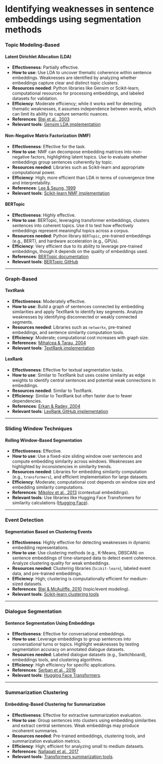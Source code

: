 # Identifying weaknesses in sentence embeddings using segmentation methods

### **Topic Modeling-Based**

#### **Latent Dirichlet Allocation (LDA)**

- **Effectiveness**: Partially effective.
- **How to use**: Use LDA to uncover thematic coherence within sentence embeddings. Weaknesses are identified by analyzing whether embeddings capture clear and distinct topic clusters.
- **Resources needed**: Python libraries like Gensim or Scikit-learn, computational resources for processing embeddings, and labeled datasets for validation.
- **Efficiency**: Moderate efficiency; while it works well for detecting thematic weaknesses, it assumes independence between words, which can limit its ability to capture semantic nuances.
- **References**: [Blei et al., 2003](https://www.jmlr.org/papers/volume3/blei03a/blei03a.pdf)
- **Relevant tools**: [Gensim LDA implementation](https://radimrehurek.com/gensim/models/ldamodel.html)

#### **Non-Negative Matrix Factorization (NMF)**

- **Effectiveness**: Effective for the task.
- **How to use**: NMF can decompose embedding matrices into non-negative factors, highlighting latent topics. Use to evaluate whether embeddings group sentences coherently by topic.
- **Resources needed**: Libraries such as Scikit-learn and appropriate computational power.
- **Efficiency**: High; more efficient than LDA in terms of convergence time and interpretability.
- **References**: [Lee & Seung, 1999](https://www.nature.com/articles/44565)
- **Relevant tools**: [Scikit-learn NMF implementation](https://scikit-learn.org/stable/modules/generated/sklearn.decomposition.NMF.html)

#### **BERTopic**

- **Effectiveness**: Highly effective.
- **How to use**: BERTopic, leveraging transformer embeddings, clusters sentences into coherent topics. Use it to test how effectively embeddings represent meaningful topics across a corpus.
- **Resources needed**: Python library `BERTopic`, pre-trained embeddings (e.g., BERT), and hardware acceleration (e.g., GPUs).
- **Efficiency**: Very efficient due to its ability to leverage pre-trained embeddings, though it depends on the quality of embeddings used.
- **References**: [BERTopic documentation](https://maartengr.github.io/BERTopic/)
- **Relevant tools**: [BERTopic GitHub](https://github.com/MaartenGr/BERTopic)

---

### **Graph-Based**

#### **TextRank**

- **Effectiveness**: Moderately effective.
- **How to use**: Build a graph of sentences connected by embedding similarities and apply TextRank to identify key segments. Analyze weaknesses by identifying disconnected or weakly connected segments.
- **Resources needed**: Libraries such as `networkx`, pre-trained embeddings, and sentence similarity computation tools.
- **Efficiency**: Moderate; computational cost increases with graph size.
- **References**: [Mihalcea & Tarau, 2004](https://www.aclweb.org/anthology/W04-3252/)
- **Relevant tools**: [TextRank implementation](https://github.com/DerwenAI/pytextrank)

#### **LexRank**

- **Effectiveness**: Effective for textual segmentation tasks.
- **How to use**: Similar to TextRank but uses cosine similarity as edge weights to identify central sentences and potential weak connections in embeddings.
- **Resources needed**: Similar to TextRank.
- **Efficiency**: Similar to TextRank but often faster due to fewer dependencies.
- **References**: [Erkan & Radev, 2004](https://aclanthology.org/W04-3247/)
- **Relevant tools**: [LexRank GitHub implementation](https://github.com/crabcamp/lexrank)

---

### **Sliding Window Techniques**

#### **Rolling Window-Based Segmentation**

- **Effectiveness**: Effective.
- **How to use**: Use a fixed-size sliding window over sentences and compute embedding similarity across windows. Weaknesses are highlighted by inconsistencies in similarity trends.
- **Resources needed**: Libraries for embedding similarity computation (e.g., `transformers`), and efficient implementation for large datasets.
- **Efficiency**: Moderate; computational cost depends on window size and embedding similarity computations.
- **References**: [Mikolov et al., 2013](https://arxiv.org/abs/1301.3781) (contextual embeddings).
- **Relevant tools**: Use libraries like Hugging Face Transformers for similarity calculations ([Hugging Face](https://huggingface.co/)).

---

### **Event Detection**

#### **Segmentation Based on Clustering Events**

- **Effectiveness**: Highly effective for detecting weaknesses in dynamic embedding representations.
- **How to use**: Use clustering methods (e.g., K-Means, DBSCAN) on sentence embeddings of time-stamped data to detect event coherence. Analyze clustering quality for weak embeddings.
- **Resources needed**: Clustering libraries (`Scikit-learn`), labeled event data, and pre-trained embeddings.
- **Efficiency**: High; clustering is computationally efficient for medium-sized datasets.
- **References**: [Blei & McAuliffe, 2010](https://www.jmlr.org/papers/v12/blei10a.html) (topic/event modeling).
- **Relevant tools**: [Scikit-learn clustering tools](https://scikit-learn.org/stable/modules/clustering.html)

---

### **Dialogue Segmentation**

#### **Sentence Segmentation Using Embeddings**

- **Effectiveness**: Effective for conversational embeddings.
- **How to use**: Leverage embeddings to group sentences into conversational turns or topics. Highlight weaknesses by testing segmentation accuracy on annotated dialogue datasets.
- **Resources needed**: Labeled dialogue datasets (e.g., Switchboard), embeddings tools, and clustering algorithms.
- **Efficiency**: High efficiency for specific applications.
- **References**: [Serban et al., 2016](https://arxiv.org/abs/1606.01933)
- **Relevant tools**: [Hugging Face Transformers](https://huggingface.co/).

---

### **Summarization Clustering**

#### **Embedding-Based Clustering for Summarization**

- **Effectiveness**: Effective for extractive summarization evaluation.
- **How to use**: Group sentences into clusters using embedding similarities and extract central sentences. Weak embeddings may produce incoherent summaries.
- **Resources needed**: Pre-trained embeddings, clustering tools, and summarization evaluation metrics.
- **Efficiency**: High; efficient for analyzing small to medium datasets.
- **References**: [Nallapati et al., 2017](https://arxiv.org/abs/1602.03606)
- **Relevant tools**: [Transformers summarization tools](https://huggingface.co/).
